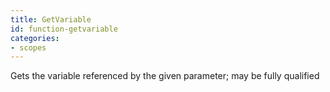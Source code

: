 ```yaml
---
title: GetVariable
id: function-getvariable
categories:
- scopes
---
```


Gets the variable referenced by the given parameter; may be fully qualified
